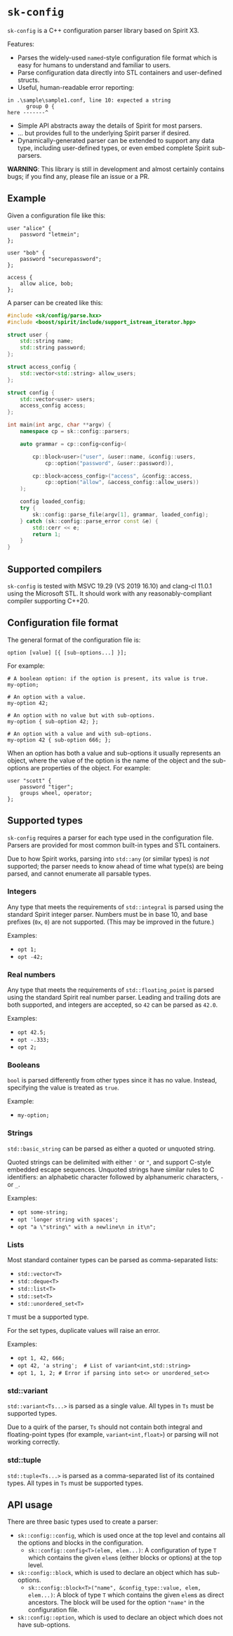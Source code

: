 # `sk-config`

`sk-config` is a C++ configuration parser library based on Spirit X3.

Features:

* Parses the widely-used `named`-style configuration file format which is 
  easy for humans to understand and familiar to users.
* Parse configuration data directly into STL containers and user-defined
  structs.
* Useful, human-readable error reporting:
```
in .\sample\sample1.conf, line 10: expected a string
      group 0 {
here -------^
```
* Simple API abstracts away the details of Spirit for most parsers.
* ... but provides full to the underlying Spirit parser if desired.
* Dynamically-generated parser can be extended to support any data type,
  including user-defined types, or even embed complete Spirit sub-parsers.

**WARNING**: This library is still in development and almost certainly
contains bugs; if you find any, please file an issue or a PR.

## Example

Given a configuration file like this:

```
user "alice" {
	password "letmein";
};

user "bob" {
	password "securepassword";
};

access {
	allow alice, bob;
};
```

A parser can be created like this:

```c++
#include <sk/config/parse.hxx>
#include <boost/spirit/include/support_istream_iterator.hpp>

struct user {
	std::string name;
	std::string password;
};

struct access_config {
	std::vector<std::string> allow_users;
};

struct config {
	std::vector<user> users;
	access_config access;
};

int main(int argc, char **argv) {
	namespace cp = sk::config::parsers;

	auto grammar = cp::config<config>(

		cp::block<user>("user", &user::name, &config::users,
			cp::option("password", &user::password)),

		cp::block<access_config>("access", &config::access,
			cp::option("allow", &access_config::allow_users))
	);

	config loaded_config;
	try {
		sk::config::parse_file(argv[1], grammar, loaded_config);
	} catch (sk::config::parse_error const &e) {
		std::cerr << e;
		return 1;
	}
}
```

## Supported compilers

`sk-config` is tested with MSVC 19.29 (VS 2019 16.10) and clang-cl 11.0.1
using the Microsoft STL.  It should work with any reasonably-compliant
compiler supporting C++20.

## Configuration file format

The general format of the configuration file is:

```
option [value] [{ [sub-options...] }];
```

For example:

```
# A boolean option: if the option is present, its value is true.
my-option;

# An option with a value.
my-option 42;

# An option with no value but with sub-options.
my-option { sub-option 42; };

# An option with a value and with sub-options.
my-option 42 { sub-option 666; };
```

When an option has both a value and sub-options it usually represents an
object, where the value of the option is the name of the object and the
sub-options are properties of the object.  For example:

```
user "scott" {
	password "tiger";
	groups wheel, operator;
};
```

## Supported types

`sk-config` requires a parser for each type used in the configuration file.
Parsers are provided for most common built-in types and STL containers.

Due to how Spirit works, parsing into `std::any` (or similar types) is _not_
supported; the parser needs to know ahead of time what type(s) are being
parsed, and cannot enumerate all parsable types.

### Integers

Any type that meets the requirements of `std::integral` is parsed using the
standard Spirit integer parser.  Numbers must be in base 10, and base prefixes
(`0x`, `0`) are not supported.  (This may be improved in the future.)

Examples:
* `opt 1;`
* `opt -42;`

### Real numbers

Any type that meets the requirements of `std::floating_point` is parsed using
the standard Spirit real number parser.  Leading and trailing dots are both
supported, and integers are accepted, so `42` can be parsed as `42.0`.

Examples:
* `opt 42.5;`
* `opt -.333;`
* `opt 2;`

### Booleans

`bool` is parsed differently from other types since it has no value.  Instead,
specifying the value is treated as `true`.

Example:
* `my-option;`

### Strings

`std::basic_string` can be parsed as either a quoted or unquoted string.  

Quoted strings can be delimited with either `'` or `"`, and support C-style 
embedded escape sequences.  Unquoted strings have similar rules to C
identifiers: an alphabetic character followed by alphanumeric characters,
`-` or `_`.

Examples:

* `opt some-string;`
* `opt 'longer string with spaces';`
* `opt "a \"string\" with a newline\n in it\n";`

### Lists

Most standard container types can be parsed as comma-separated lists:

* `std::vector<T>`
* `std::deque<T>`
* `std::list<T>`
* `std::set<T>`
* `std::unordered_set<T>`

`T` must be a supported type.

For the set types, duplicate values will raise an error.

Examples:

* `opt 1, 42, 666;`
* `opt 42, 'a string';  # List of variant<int,std::string>`
* `opt 1, 1, 2; # Error if parsing into set<> or unordered_set<>`

### std::variant

`std::variant<Ts...>` is parsed as a single value.  All types in `Ts`
must be supported types.

Due to a quirk of the parser, `Ts` should not contain both integral and
floating-point types (for example, `variant<int,float>`) or parsing will
not working correctly.

### std::tuple

`std::tuple<Ts...>` is parsed as a comma-separated list of its contained
types.  All types in `Ts` must be supported types.

## API usage

There are three basic types used to create a parser:

* `sk::config::config`, which is used once at the top level and contains
  all the options and blocks in the configuration.
    * `sk::config::config<T>(elem, elem...)`: A configuration of type `T`
	  which contains the given `elem`s (either blocks or options) at the
	  top level.
* `sk::config::block`, which is used to declare an object which has
  sub-options.
    * `sk::config::block<T>("name", &config_type::value, elem, elem...)`:
	  A block of type `T` which contains the given `elem`s as direct 
	  ancestors.  The block will be used for the option `"name"` in the
	  configuration file.
* `sk::config::option`, which is used to declare an object which does not
  have sub-options.

